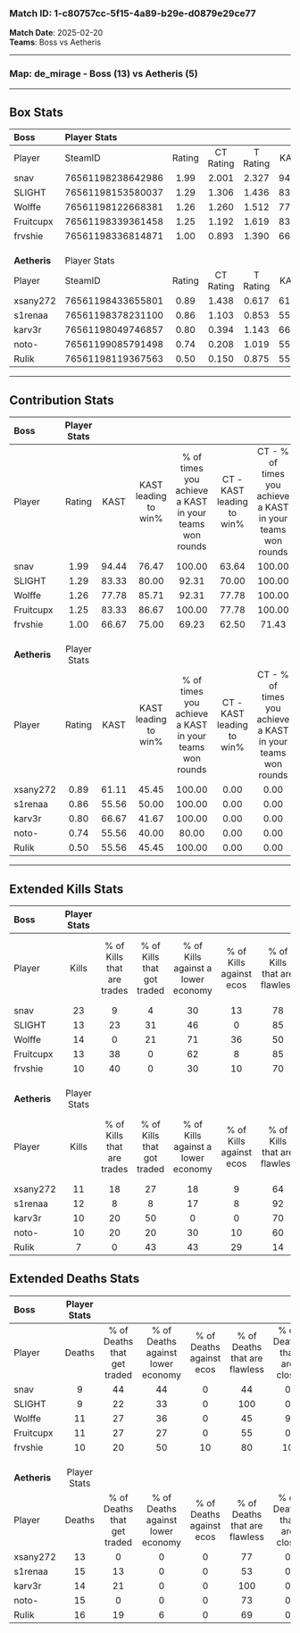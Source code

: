 ### Match ID: 1-c80757cc-5f15-4a89-b29e-d0879e29ce77  
**Match Date**: 2025-02-20  
**Teams**: Boss vs Aetheris  

---  

### **Map**: de_mirage - Boss (13) vs Aetheris (5)  
---  

## Box Stats  

| **Boss**     | Player Stats      |        |           |          |       |       |       |         |        |      |     |
| :- | :- | :-: | :-: | :-: | :-: | :-: | :-: | :-: | :-: | :-: | :-: |
| Player       | SteamID           | Rating | CT Rating | T Rating | KAST  |  ADR  | Kills | Assists | Deaths | K/D  | HS% |
| snav         | 76561198238642986 |  1.99  |   2.001   |  2.327   | 94.44 | 120.1 |  23   |    3    |   9    | 2.56 | 65  |
| SLIGHT       | 76561198153580037 |  1.29  |   1.306   |  1.436   | 83.33 | 75.8  |  13   |    3    |   9    | 1.44 | 23  |
| Wolffe       | 76561198122668381 |  1.26  |   1.260   |  1.512   | 77.78 | 80.4  |  14   |    4    |   11   | 1.27 | 42  |
| Fruitcupx    | 76561198339361458 |  1.25  |   1.192   |  1.619   | 83.33 | 76.2  |  13   |    6    |   11   | 1.18 | 69  |
| frvshie      | 76561198336814871 |  1.00  |   0.893   |  1.390   | 66.67 | 78.3  |  10   |    3    |   10   | 1.00 | 60  |
|              |                   |        |           |          |       |       |       |         |        |      |     |
|              |                   |        |           |          |       |       |       |         |        |      |     |
|              |                   |        |           |          |       |       |       |         |        |      |     |
| **Aetheris** | Player Stats      |        |           |          |       |       |       |         |        |      |     |
| Player       | SteamID           | Rating | CT Rating | T Rating | KAST  |  ADR  | Kills | Assists | Deaths | K/D  | HS% |
| xsany272     | 76561198433655801 |  0.89  |   1.438   |  0.617   | 61.11 | 68.9  |  11   |    3    |   13   | 0.85 | 81  |
| s1renaa      | 76561198378231100 |  0.86  |   1.103   |  0.853   | 55.56 | 79.2  |  12   |    2    |   15   | 0.80 | 50  |
| karv3r       | 76561198049746857 |  0.80  |   0.394   |  1.143   | 66.67 | 54.5  |  10   |    3    |   14   | 0.71 | 70  |
| noto-        | 76561199085791498 |  0.74  |   0.208   |  1.019   | 55.56 | 69.2  |  10   |    2    |   15   | 0.67 | 60  |
| RuIik        | 76561198119367563 |  0.50  |   0.150   |  0.875   | 55.56 | 50.9  |   7   |    2    |   16   | 0.44 | 71  |
---  

## Contribution Stats  

| **Boss**     | Player Stats |       |                      |                                                        |                           |                                                             |                          |                                                            |
| :- | :-: | :-: | :-: | :-: | :-: | :-: | :-: | :-: |
| Player       |    Rating    | KAST  | KAST leading to win% | % of times you achieve a KAST in your teams won rounds | CT - KAST leading to win% | CT - % of times you achieve a KAST in your teams won rounds | T - KAST leading to win% | T - % of times you achieve a KAST in your teams won rounds |
| snav         |     1.99     | 94.44 |        76.47         |                         100.00                         |           63.64           |                           100.00                            |          100.00          |                           100.00                           |
| SLIGHT       |     1.29     | 83.33 |        80.00         |                         92.31                          |           70.00           |                           100.00                            |          100.00          |                           83.33                            |
| Wolffe       |     1.26     | 77.78 |        85.71         |                         92.31                          |           77.78           |                           100.00                            |          100.00          |                           83.33                            |
| Fruitcupx    |     1.25     | 83.33 |        86.67         |                         100.00                         |           77.78           |                           100.00                            |          100.00          |                           100.00                           |
| frvshie      |     1.00     | 66.67 |        75.00         |                         69.23                          |           62.50           |                            71.43                            |          100.00          |                           66.67                            |
|              |              |       |                      |                                                        |                           |                                                             |                          |                                                            |
|              |              |       |                      |                                                        |                           |                                                             |                          |                                                            |
|              |              |       |                      |                                                        |                           |                                                             |                          |                                                            |
| **Aetheris** | Player Stats |       |                      |                                                        |                           |                                                             |                          |                                                            |
| Player       |    Rating    | KAST  | KAST leading to win% | % of times you achieve a KAST in your teams won rounds | CT - KAST leading to win% | CT - % of times you achieve a KAST in your teams won rounds | T - KAST leading to win% | T - % of times you achieve a KAST in your teams won rounds |
| xsany272     |     0.89     | 61.11 |        45.45         |                         100.00                         |           0.00            |                            0.00                             |          83.33           |                           100.00                           |
| s1renaa      |     0.86     | 55.56 |        50.00         |                         100.00                         |           0.00            |                            0.00                             |          83.33           |                           100.00                           |
| karv3r       |     0.80     | 66.67 |        41.67         |                         100.00                         |           0.00            |                            0.00                             |          55.56           |                           100.00                           |
| noto-        |     0.74     | 55.56 |        40.00         |                         80.00                          |           0.00            |                            0.00                             |          50.00           |                           80.00                            |
| RuIik        |     0.50     | 55.56 |        45.45         |                         100.00                         |           0.00            |                            0.00                             |          62.50           |                           100.00                           |
---  

## Extended Kills Stats  

| **Boss**     | Player Stats |                            |                            |                                    |                         |                              |                                 |                                       |                    |           |
| :- | :-: | :-: | :-: | :-: | :-: | :-: | :-: | :-: | :-: | :-: |
| Player       |    Kills     | % of Kills that are trades | % of Kills that got traded | % of Kills against a lower economy | % of Kills against ecos | % of Kills that are flawless | % of Kills that are close duels | % of Kills that are assisted by flash | Pistol Round Kills | AWP Kills |
| snav         |      23      |             9              |             4              |                 30                 |           13            |              78              |                0                |                   0                   |         0          |     4     |
| SLIGHT       |      13      |             23             |             31             |                 46                 |            0            |              85              |                0                |                   8                   |         7          |     3     |
| Wolffe       |      14      |             0              |             21             |                 71                 |           36            |              50              |                0                |                   0                   |         0          |     1     |
| Fruitcupx    |      13      |             38             |             0              |                 62                 |            8            |              85              |                0                |                   0                   |         0          |     2     |
| frvshie      |      10      |             40             |             0              |                 30                 |           10            |              70              |                0                |                   0                   |         0          |     0     |
|              |              |                            |                            |                                    |                         |                              |                                 |                                       |                    |           |
|              |              |                            |                            |                                    |                         |                              |                                 |                                       |                    |           |
|              |              |                            |                            |                                    |                         |                              |                                 |                                       |                    |           |
| **Aetheris** | Player Stats |                            |                            |                                    |                         |                              |                                 |                                       |                    |           |
| Player       |    Kills     | % of Kills that are trades | % of Kills that got traded | % of Kills against a lower economy | % of Kills against ecos | % of Kills that are flawless | % of Kills that are close duels | % of Kills that are assisted by flash | Pistol Round Kills | AWP Kills |
| xsany272     |      11      |             18             |             27             |                 18                 |            9            |              64              |                9                |                   0                   |         0          |     1     |
| s1renaa      |      12      |             8              |             8              |                 17                 |            8            |              92              |                0                |                   8                   |         3          |     2     |
| karv3r       |      10      |             20             |             50             |                 0                  |            0            |              70              |                0                |                   0                   |         0          |     0     |
| noto-        |      10      |             20             |             20             |                 30                 |           10            |              60              |               10                |                   0                   |         0          |     1     |
| RuIik        |      7       |             0              |             43             |                 43                 |           29            |              14              |                0                |                   0                   |         0          |     0     |
## Extended Deaths Stats  

| **Boss**     | Player Stats |                             |                                   |                          |                               |                            |                           |               |
| :- | :-: | :-: | :-: | :-: | :-: | :-: | :-: | :-: |
| Player       |    Deaths    | % of Deaths that get traded | % of Deaths against lower economy | % of Deaths against ecos | % of Deaths that are flawless | % of Deaths that are close | % of Deaths while blinded | Deaths to AWP |
| snav         |      9       |             44              |                44                 |            0             |              44               |             0              |             0             |       0       |
| SLIGHT       |      9       |             22              |                33                 |            0             |              100              |             0              |             0             |       2       |
| Wolffe       |      11      |             27              |                36                 |            0             |              45               |             9              |             0             |       0       |
| Fruitcupx    |      11      |             27              |                27                 |            0             |              55               |             0              |             9             |       1       |
| frvshie      |      10      |             20              |                50                 |            10            |              80               |             10             |             0             |       0       |
|              |              |                             |                                   |                          |                               |                            |                           |               |
|              |              |                             |                                   |                          |                               |                            |                           |               |
|              |              |                             |                                   |                          |                               |                            |                           |               |
| **Aetheris** | Player Stats |                             |                                   |                          |                               |                            |                           |               |
| Player       |    Deaths    | % of Deaths that get traded | % of Deaths against lower economy | % of Deaths against ecos | % of Deaths that are flawless | % of Deaths that are close | % of Deaths while blinded | Deaths to AWP |
| xsany272     |      13      |              0              |                 0                 |            0             |              77               |             0              |             0             |       1       |
| s1renaa      |      15      |             13              |                 0                 |            0             |              53               |             0              |             0             |       1       |
| karv3r       |      14      |             21              |                 0                 |            0             |              100              |             0              |             7             |       3       |
| noto-        |      15      |              0              |                 0                 |            0             |              73               |             0              |             0             |       0       |
| RuIik        |      16      |             19              |                 6                 |            0             |              69               |             0              |             0             |       2       |
